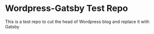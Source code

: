 # Wordpress-Gatsby Test Repo

This is a test repo to cut the head of Wordpress blog and replace it with Gatsby
